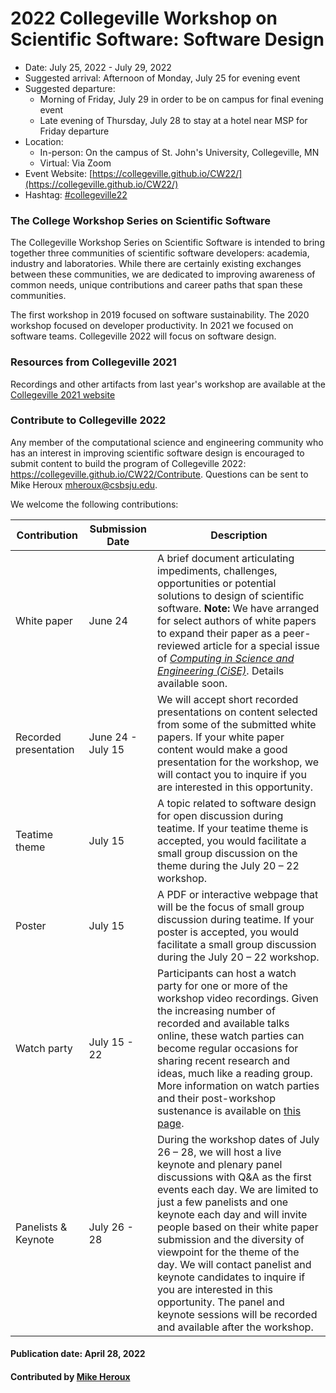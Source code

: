 # 2022 Collegeville Workshop on Scientific Software: Software Design
- Date: July 25, 2022 - July 29, 2022
- Suggested arrival: Afternoon of Monday, July 25 for evening event
- Suggested departure: 
    - Morning of Friday, July 29 in order to be on campus for final evening event
    - Late evening of Thursday, July 28 to stay at a hotel near MSP for Friday departure
- Location: 
    - In-person: On the campus of St. John's University, Collegeville, MN
    - Virtual: Via Zoom
- Event Website: [https://collegeville.github.io/CW22/](https://collegeville.github.io/CW22/)
- Hashtag: [#collegeville22](https://twitter.com/search?q=%23collegeville22)

### The College Workshop Series on Scientific Software

The Collegeville Workshop Series on Scientific Software is intended to bring together three communities of scientific software developers: academia, industry and laboratories.  While there are certainly existing exchanges between these communities, we are dedicated to improving awareness of common needs, unique contributions and career paths that span these communities.

The first workshop in 2019 focused on software sustainability.  The 2020 workshop focused on developer productivity.  In 2021 we focused on software teams.  Collegeville 2022 will focus on software design.

### Resources from Collegeville 2021

Recordings and other artifacts from last year's workshop are available at the [Collegeville 2021 website](https://collegeville.github.io/CW21/Resources.html)

### Contribute to Collegeville 2022

Any member of the computational science and engineering community who has an interest in improving scientific software design is encouraged to submit content to build the program of Collegeville 2022: https://collegeville.github.io/CW22/Contribute.  Questions can be sent to Mike Heroux <mheroux@csbsju.edu>.

We welcome the following contributions:

| Contribution| Submission Date | Description                                |
|-------------|-----------------|--------------------------------------------|
| White paper | June 24 | A brief document articulating impediments, challenges, opportunities or potential solutions to design of scientific software. **Note:** We have arranged for select authors of white papers to expand their paper as a peer-reviewed article for a special issue of [_Computing in Science and Engineering (CiSE)_](https://www.computer.org/csdl/magazine/cs).  Details available soon.|
| Recorded presentation | June 24 - July 15 | We will accept short recorded presentations on content selected from some of the submitted white papers. If your white paper content would make a good presentation for the workshop, we will contact you to inquire if you are interested in this opportunity. |
| Teatime theme | July 15 |A topic related to software design for open discussion during teatime. If your teatime theme is accepted, you would facilitate a small group discussion on the theme during the July 20 – 22 workshop. |
| Poster        | July 15  |A PDF or interactive webpage that will be the focus of small group discussion during teatime. If your poster is accepted, you would facilitate a small group discussion during the July 20 – 22 workshop.   |
| Watch party | July 15 - 22 | Participants can host a watch party for one or more of the workshop video recordings. Given the increasing number of recorded and available talks online, these watch parties can become regular occasions for sharing recent research and ideas, much like a reading group. More information on watch parties and their post-workshop sustenance is available on [this page](WorkshopResources/WatchParty/WatchPartyList.md). |
| Panelists & Keynote |  July 26 - 28 | During the workshop dates of July 26 – 28, we will host a live keynote and plenary panel discussions with Q&A as the first events each day.  We are limited to just a few panelists and one keynote each day and will invite people based on their white paper submission and the diversity of viewpoint for the theme of the day.  We will contact panelist and keynote candidates to inquire if you are interested in this opportunity. The panel and keynote sessions will be recorded and available after the workshop. |


#### Publication date: April 28, 2022
#### Contributed by [Mike Heroux](https://github.com/maherou "Mike Heroux GitHub Profile")

<!---
Publish: yes
Categories: development, collaboration
Topics: software engineering, conferences and workshops
Tags: conference
Level: 2
Prerequisites: default
Aggregate: none
--->
